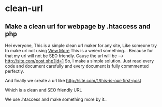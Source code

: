# clean-url
Make a clean url for webpage by .htaccess and php
--------------------------------------------------------
Hei everyone,
This is a simple clean url maker for any site, Like someone try to make url not using
      <a href="post.php?id=1">View More</a>
This is a weierd something...
Because for that my url will not be SEO friendly.
Cause the url will be --> 
    http://site.com/post.php?id=1
So, I make a simple solution. Just read every code and document carefully and every document is fully commmented perfectly.

And finally we create a url like
    http://site.com/1/this-is-our-first-post
    
Which is a clean and SEO friendly URL

We use .htaccess and make something more by it..
